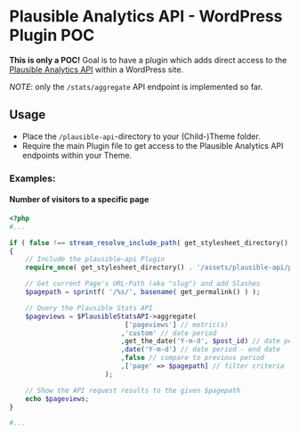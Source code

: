Plausible Analytics API - WordPress Plugin POC
===

**This is only a POC!** Goal is to have a plugin which adds direct access to the [Plausible Analytics API](https://plausible.io/docs/stats-api) within a WordPress site.

_NOTE_: only the `/stats/aggregate` API endpoint is implemented so far.

## Usage

* Place the `/plausible-api`-directory to your (Child-)Theme folder.
* Require the main Plugin file to get access to the Plausible Analytics API endpoints within your Theme.

### Examples:

#### Number of visitors to a specific page

```php
<?php
#...

if ( false !== stream_resolve_include_path( get_stylesheet_directory() . '/assets/plausible-api/plausible-api.php' ) )
{
	// Include the plausible-api Plugin
	require_once( get_stylesheet_directory() . '/assets/plausible-api/plausible-api.php' );

	// Get current Page's URL-Path (aka "slug") and add Slashes
	$pagepath = sprintf( '/%s/', basename( get_permalink() ) );

	// Query the Plausible Stats API
	$pageviews = $PlausibleStatsAPI->aggregate(
							 ['pageviews'] // metric(s)
							,'custom' // date period
							,get_the_date('Y-m-d', $post_id) // date period - start date
							,date('Y-m-d') // date period - end date
							,false // compare to previous period
							,['page' => $pagepath] // filter criteria
						);

	// Show the API request results to the given $pagepath
	echo $pageviews;
}

#...
```
